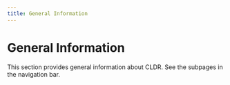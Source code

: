 ```yaml
---
title: General Information
---
```


# General Information

This section provides general information about CLDR.
See the subpages in the navigation bar. 
